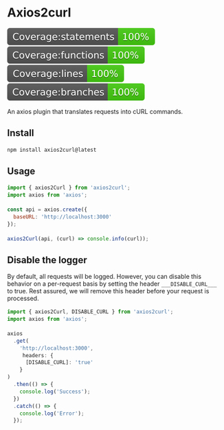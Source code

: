 # Axios2curl

![](./docs/badge-statements.svg) ![](./docs/badge-functions.svg) ![](./docs/badge-lines.svg) ![](./docs/badge-branches.svg)

An axios plugin that translates requests into cURL commands.

## Install

```bash
npm install axios2curl@latest
```

## Usage

```javascript
import { axios2Curl } from 'axios2curl';
import axios from 'axios';

const api = axios.create({
  baseURL: 'http://localhost:3000'
});

axios2Curl(api, (curl) => console.info(curl));
```

## Disable the logger

By default, all requests will be logged. However, you can disable this behavior on a per-request basis by setting the header `___DISABLE_CURL___` to true. Rest assured, we will remove this header before your request is processed.

```javascript
import { axios2Curl, DISABLE_CURL } from 'axios2curl';
import axios from 'axios';

axios
  .get(
    'http://localhost:3000',
     headers: {
      [DISABLE_CURL]: 'true'
    }
)
  .then(() => {
    console.log('Success');
  })
  .catch(() => {
    console.log('Error');
  });
```
